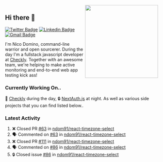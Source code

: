 <img align="right" src="https://user-images.githubusercontent.com/7415984/172472491-91b16eac-fa22-4ecf-92df-d687139fd1f9.gif" width="240" />

## Hi there 👋

[![Twitter Badge](https://img.shields.io/badge/-@ndom91-1ca0f1?style=flat-square&labelColor=1ca0f1&logo=twitter&logoColor=white&link=https://twitter.com/ndom91)](https://twitter.com/ndom91) [![Linkedin Badge](https://img.shields.io/badge/-ndom91-blue?style=flat-square&logo=Linkedin&logoColor=white&link=https://www.linkedin.com/in/ndom91/)](https://www.linkedin.com/in/ndom91/) [![Gmail Badge](https://img.shields.io/badge/-yo@ndo.dev-c14438?style=flat-square&logo=mail.ru&logoColor=white&link=mailto:yo@ndo.dev)](mailto:yo@ndo.dev)

I'm Nico Domino, command-line warrior and open sourcerer. During the day I'm a fullstack javascript developer at [Checkly](https://checklyhq.com). Together with an awesome team, we're helping to make active monitoring and end-to-end web app testing kick ass!

### Currently Working On..

🦝 [Checkly](https://checklyhq.com) during the day, 🔒 [NextAuth.js](https://github.com/nextauthjs/next-auth) at night. As well as various side projects that you can find listed below..

<!--START_SECTION_PROFILE_VIEWS:readme-info-->
<!--END_SECTION_PROFILE_VIEWS:readme-info-->

<!--START_SECTION_DAILY_COMMIT:readme-info-->
<!--END_SECTION_DAILY_COMMIT:readme-info-->

<!--START_SECTION_WEEKLY_COMMIT:readme-info-->
<!--END_SECTION_WEEKLY_COMMIT:readme-info-->

### Latest Activity

<!--START_SECTION:activity-->
1. ❌ Closed PR [#63](https://github.com/ndom91/react-timezone-select/pull/63) in [ndom91/react-timezone-select](https://github.com/ndom91/react-timezone-select)
2. 🗣 Commented on [#63](https://github.com/ndom91/react-timezone-select/pull/63#issuecomment-1864382396) in [ndom91/react-timezone-select](https://github.com/ndom91/react-timezone-select)
3. ❌ Closed PR [#111](https://github.com/ndom91/react-timezone-select/pull/111) in [ndom91/react-timezone-select](https://github.com/ndom91/react-timezone-select)
4. 🗣 Commented on [#86](https://github.com/ndom91/react-timezone-select/issues/86#issuecomment-1864371485) in [ndom91/react-timezone-select](https://github.com/ndom91/react-timezone-select)
5. 🔒 Closed issue [#86](https://github.com/ndom91/react-timezone-select/issues/86) in [ndom91/react-timezone-select](https://github.com/ndom91/react-timezone-select)
<!--END_SECTION:activity-->
